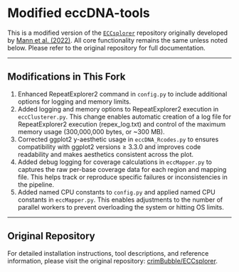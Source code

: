# Modified eccDNA-tools

This is a modified version of the [`ECCsplorer`](https://github.com/crimBubble/ECCsplorer) repository originally developed by [Mann et al. (2022)](https://doi.org/10.1186/s12859-021-04545-2).
All core functionality remains the same unless noted below. Please refer to the original repository for full documentation.

---

## Modifications in This Fork

1. Enhanced RepeatExplorer2 command in `config.py` to include additional options for logging and memory limits.
2. Added logging and memory options to RepeatExplorer2 execution in `eccClusterer.py`. This change enables automatic creation of a log file for RepeatExplorer2 execution (repex_log.txt) and control of the maximum memory usage (300,000,000 bytes, or ~300 MB).
3. Corrected ggplot2 y-aesthetic usage in `eccDNA_Rcodes.py` to ensures compatibility with ggplot2 versions ≥ 3.3.0 and improves code readability and makes aesthetics consistent across the plot.
4. Added debug logging for coverage calculations in `eccMapper.py` to captures the raw per-base coverage data for each region and mapping file. This helps track or reproduce specific failures or inconsistencies in the pipeline.
5. Added named CPU constants to `config.py` and applied named CPU constants in `eccMapper.py`. This enables adjustments to the number of parallel workers to prevent overloading the system or hitting OS limits.

---

## Original Repository

For detailed installation instructions, tool descriptions, and reference information, please visit the original repository:
[crimBubble/ECCsplorer](https://github.com/crimBubble/ECCsplorer).
